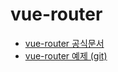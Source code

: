 # vue-router

* [vue-router 공식문서](https://router.vuejs.org/kr/)
* [vue-router 예제 (git)](https://github.com/vuejs/vue-router/tree/dev/examples)
